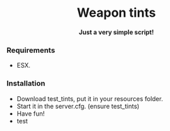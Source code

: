 <h1 align='center'>Weapon tints</a></h1><p align='center'><b>Just a very simple script!</b></h5>

### Requirements
- ESX.


### Installation
- Download test_tints, put it in your resources folder.
- Start it in the server.cfg. (ensure test_tints)
- Have fun!
- test
